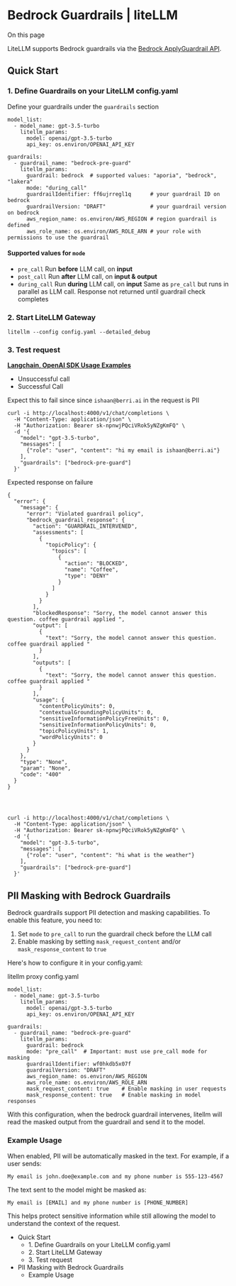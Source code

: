 # Bedrock Guardrails | liteLLM

On this page

LiteLLM supports Bedrock guardrails via the [Bedrock ApplyGuardrail API](https://docs.aws.amazon.com/bedrock/latest/APIReference/API_runtime_ApplyGuardrail.html).

## Quick Start​

### 1\. Define Guardrails on your LiteLLM config.yaml​

Define your guardrails under the `guardrails` section
    
    
    model_list:  
      - model_name: gpt-3.5-turbo  
        litellm_params:  
          model: openai/gpt-3.5-turbo  
          api_key: os.environ/OPENAI_API_KEY  
      
    guardrails:  
      - guardrail_name: "bedrock-pre-guard"  
        litellm_params:  
          guardrail: bedrock  # supported values: "aporia", "bedrock", "lakera"  
          mode: "during_call"  
          guardrailIdentifier: ff6ujrregl1q      # your guardrail ID on bedrock  
          guardrailVersion: "DRAFT"              # your guardrail version on bedrock  
          aws_region_name: os.environ/AWS_REGION # region guardrail is defined  
          aws_role_name: os.environ/AWS_ROLE_ARN # your role with permissions to use the guardrail  
        
    

#### Supported values for `mode`​

  * `pre_call` Run **before** LLM call, on **input**
  * `post_call` Run **after** LLM call, on **input & output**
  * `during_call` Run **during** LLM call, on **input** Same as `pre_call` but runs in parallel as LLM call. Response not returned until guardrail check completes

### 2\. Start LiteLLM Gateway​
    
    
    litellm --config config.yaml --detailed_debug  
    

### 3\. Test request​

**[Langchain, OpenAI SDK Usage Examples](/docs/proxy/proxy/user_keys#request-format)**

  * Unsuccessful call
  * Successful Call 

Expect this to fail since since `ishaan@berri.ai` in the request is PII
    
    
    curl -i http://localhost:4000/v1/chat/completions \  
      -H "Content-Type: application/json" \  
      -H "Authorization: Bearer sk-npnwjPQciVRok5yNZgKmFQ" \  
      -d '{  
        "model": "gpt-3.5-turbo",  
        "messages": [  
          {"role": "user", "content": "hi my email is ishaan@berri.ai"}  
        ],  
        "guardrails": ["bedrock-pre-guard"]  
      }'  
    

Expected response on failure
    
    
    {  
      "error": {  
        "message": {  
          "error": "Violated guardrail policy",  
          "bedrock_guardrail_response": {  
            "action": "GUARDRAIL_INTERVENED",  
            "assessments": [  
              {  
                "topicPolicy": {  
                  "topics": [  
                    {  
                      "action": "BLOCKED",  
                      "name": "Coffee",  
                      "type": "DENY"  
                    }  
                  ]  
                }  
              }  
            ],  
            "blockedResponse": "Sorry, the model cannot answer this question. coffee guardrail applied ",  
            "output": [  
              {  
                "text": "Sorry, the model cannot answer this question. coffee guardrail applied "  
              }  
            ],  
            "outputs": [  
              {  
                "text": "Sorry, the model cannot answer this question. coffee guardrail applied "  
              }  
            ],  
            "usage": {  
              "contentPolicyUnits": 0,  
              "contextualGroundingPolicyUnits": 0,  
              "sensitiveInformationPolicyFreeUnits": 0,  
              "sensitiveInformationPolicyUnits": 0,  
              "topicPolicyUnits": 1,  
              "wordPolicyUnits": 0  
            }  
          }  
        },  
        "type": "None",  
        "param": "None",  
        "code": "400"  
      }  
    }  
      
    
    
    
    curl -i http://localhost:4000/v1/chat/completions \  
      -H "Content-Type: application/json" \  
      -H "Authorization: Bearer sk-npnwjPQciVRok5yNZgKmFQ" \  
      -d '{  
        "model": "gpt-3.5-turbo",  
        "messages": [  
          {"role": "user", "content": "hi what is the weather"}  
        ],  
        "guardrails": ["bedrock-pre-guard"]  
      }'  
    

## PII Masking with Bedrock Guardrails​

Bedrock guardrails support PII detection and masking capabilities. To enable this feature, you need to:

  1. Set `mode` to `pre_call` to run the guardrail check before the LLM call
  2. Enable masking by setting `mask_request_content` and/or `mask_response_content` to `true`

Here's how to configure it in your config.yaml:

litellm proxy config.yaml
    
    
    model_list:  
      - model_name: gpt-3.5-turbo  
        litellm_params:  
          model: openai/gpt-3.5-turbo  
          api_key: os.environ/OPENAI_API_KEY  
        
    guardrails:  
      - guardrail_name: "bedrock-pre-guard"  
        litellm_params:  
          guardrail: bedrock  
          mode: "pre_call"  # Important: must use pre_call mode for masking  
          guardrailIdentifier: wf0hkdb5x07f  
          guardrailVersion: "DRAFT"  
          aws_region_name: os.environ/AWS_REGION  
          aws_role_name: os.environ/AWS_ROLE_ARN  
          mask_request_content: true    # Enable masking in user requests  
          mask_response_content: true   # Enable masking in model responses  
    

With this configuration, when the bedrock guardrail intervenes, litellm will read the masked output from the guardrail and send it to the model.

### Example Usage​

When enabled, PII will be automatically masked in the text. For example, if a user sends:
    
    
    My email is john.doe@example.com and my phone number is 555-123-4567  
    

The text sent to the model might be masked as:
    
    
    My email is [EMAIL] and my phone number is [PHONE_NUMBER]  
    

This helps protect sensitive information while still allowing the model to understand the context of the request.

  * Quick Start
    * 1\. Define Guardrails on your LiteLLM config.yaml
    * 2\. Start LiteLLM Gateway
    * 3\. Test request
  * PII Masking with Bedrock Guardrails
    * Example Usage